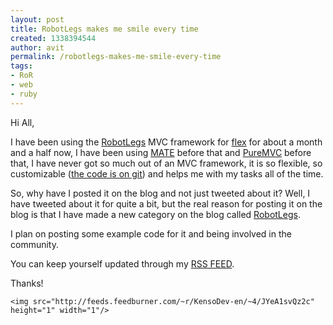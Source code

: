 ```yaml
---
layout: post
title: RobotLegs makes me smile every time
created: 1338394544
author: avit
permalink: /robotlegs-makes-me-smile-every-time
tags:
- RoR
- web
- ruby
---
```

<p>Hi All,</p>

<p>I have been using the <a href='http://www.robotlegs.org/' target='_blank'>RobotLegs</a> MVC framework for <a href='http://www.kensodev.com/category/flex/' target='_blank' title='Flex'>flex</a> for about a month and a half now, I have been using <a href='http://mate.asfusion.com/' target='_blank'>MATE</a> before that and <a href='http://puremvc.org/' target='_blank'>PureMVC</a> before that, I have never got so much out of an MVC framework, it is so flexible, so customizable (<a href='http://github.com/KensoDev/robotlegs-framework' target='_blank'>the code is on git</a>) and helps me with my tasks all of the time.</p>

<p>So, why have I posted it on the blog and not just tweeted about it? Well, I have tweeted about it for quite a bit, but the real reason for posting it on the blog is that I have made a new category on the blog called <a href='http://www.kensodev.com/category/robotlegs/'>RobotLegs</a>.</p>

<p>I plan on posting some example code for it and being involved in the community.</p>

<p>You can keep yourself updated through my <a href='http://feeds.feedburner.com/KensoDev-en' target='_blank'>RSS FEED</a>.</p>

<p>Thanks!</p>
      
    <img src="http://feeds.feedburner.com/~r/KensoDev-en/~4/JYeA1svQz2c" height="1" width="1"/>
